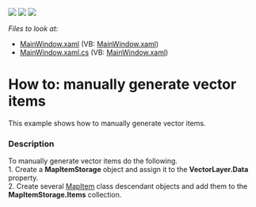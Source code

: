 <!-- default badges list -->
![](https://img.shields.io/endpoint?url=https://codecentral.devexpress.com/api/v1/VersionRange/128571684/22.2.2%2B)
[![](https://img.shields.io/badge/Open_in_DevExpress_Support_Center-FF7200?style=flat-square&logo=DevExpress&logoColor=white)](https://supportcenter.devexpress.com/ticket/details/T180231)
[![](https://img.shields.io/badge/📖_How_to_use_DevExpress_Examples-e9f6fc?style=flat-square)](https://docs.devexpress.com/GeneralInformation/403183)
<!-- default badges end -->
<!-- default file list -->
*Files to look at*:

* [MainWindow.xaml](./CS/Wpf_MapControl_MapItemStorage/MainWindow.xaml) (VB: [MainWindow.xaml](./VB/Wpf_MapControl_MapItemStorage/MainWindow.xaml))
* [MainWindow.xaml.cs](./CS/Wpf_MapControl_MapItemStorage/MainWindow.xaml.cs) (VB: [MainWindow.xaml](./VB/Wpf_MapControl_MapItemStorage/MainWindow.xaml))
<!-- default file list end -->
# How to: manually generate vector items


This example shows how to manually generate vector items.


<h3>Description</h3>

To manually generate vector items do the following.<br />1. Create a <strong>MapItemStorage</strong> object and assign it to the <strong>VectorLayer.Data</strong> property.<br />2. Create several&nbsp;<a href="https://documentation.devexpress.com/#WPF/clsDevExpressXpfMapMapItemtopic">MapItem</a> class descendant objects and add them to the <strong>MapItemStorage.Items</strong> collection.

<br/>


